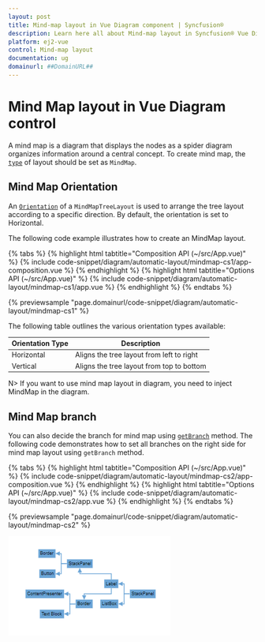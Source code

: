 ```yaml
---
layout: post
title: Mind-map layout in Vue Diagram component | Syncfusion®
description: Learn here all about Mind-map layout in Syncfusion® Vue Diagram component of Syncfusion Essential® JS 2 and more.
platform: ej2-vue
control: Mind-map layout 
documentation: ug
domainurl: ##DomainURL##
---
```


# Mind Map layout in Vue Diagram control

A mind map is a diagram that displays the nodes as a spider diagram organizes information around a central concept. To create mind map, the [`type`](https://ej2.syncfusion.com/vue/documentation/api/diagram/layout/#type) of layout should be set as `MindMap`.


## Mind Map Orientation

An [`Orientation`](https://ej2.syncfusion.com/vue/documentation/api/diagram/layoutModel/#orientation) of a `MindMapTreeLayout` is used to arrange the tree layout according to a specific direction. By default, the orientation is set to Horizontal. 

The following code example illustrates how to create an MindMap layout.


{% tabs %}
{% highlight html tabtitle="Composition API (~/src/App.vue)" %}
{% include code-snippet/diagram/automatic-layout/mindmap-cs1/app-composition.vue %}
{% endhighlight %}
{% highlight html tabtitle="Options API (~/src/App.vue)" %}
{% include code-snippet/diagram/automatic-layout/mindmap-cs1/app.vue %}
{% endhighlight %}
{% endtabs %}
        
{% previewsample "page.domainurl/code-snippet/diagram/automatic-layout/mindmap-cs1" %}


The following table outlines the various orientation types available:

|Orientation Type |Description|
| -------- | ----------- |
|Horizontal|Aligns the tree layout from left to right|
|Vertical|Aligns the tree layout from top to bottom|

N> If you want to use mind map layout in diagram, you need to inject MindMap in the diagram.


## Mind Map branch

You can also decide the branch for mind map using [`getBranch`](https://ej2.syncfusion.com/vue/documentation/api/diagram/layoutModel/#getbranch) method. The following code demonstrates how to set all branches on the right side for mind map layout using `getBranch` method.

{% tabs %}
{% highlight html tabtitle="Composition API (~/src/App.vue)" %}
{% include code-snippet/diagram/automatic-layout/mindmap-cs2/app-composition.vue %}
{% endhighlight %}
{% highlight html tabtitle="Options API (~/src/App.vue)" %}
{% include code-snippet/diagram/automatic-layout/mindmap-cs2/app.vue %}
{% endhighlight %}
{% endtabs %}
        
{% previewsample "page.domainurl/code-snippet/diagram/automatic-layout/mindmap-cs2" %}

![Mind map layout](../images/mindmap.png)